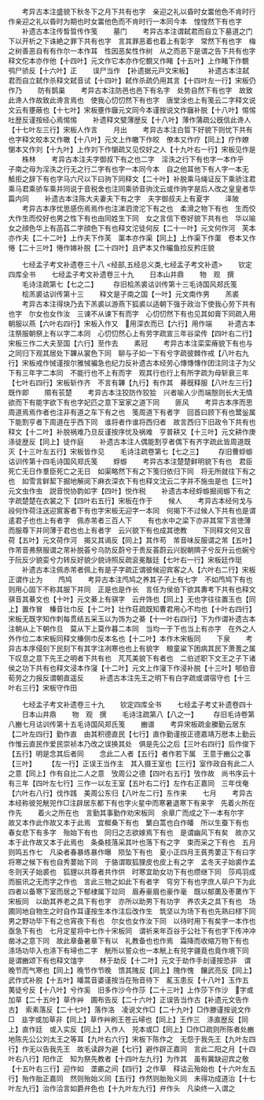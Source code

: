 <!-- { "loadSidebar": true } -->
　　考异古本注盛貌下秋冬下之月下共有也字　亲迎之礼以昏时女畱他色不肯时行作亲迎之礼以昏时为期也时女畱他色而不肯时行一本同今本　惶惶然下有也字
　　补遗古本注传晳晢传作笺
　　墓门
　　考异古本注谓弑君而自立下墓道之门下以开析之下诛絶之罪下共有也字　言其罪恶着也着上有彰字　常然下有也字　梅之树善恶自有有作尔一本作耳　性因恶矣性作树　从之而恶下是谓之告下共有也字释文佗本亦作他【十四叶】元文作它本亦作佗覩又作睹【十五叶】上作睹下作覩　鸮尸骄反【十六叶】正
　　误尸当作　【补遗据元戸文宋板】
　　补遗古本注弑君而自立弑作杀释文弑音试【十四叶】弑作杀疏仍用其言【十四叶左一行】宋板仍作乃
　　防有鹊巢
　　考异古本注防邑也邑下有名字　处势自然下有也字　故致此谗人作故致此谗言焉也　使我心忉忉然下有也字　唐堂涂也上有笺云二字释文说文云有壅蔽也【十七叶】宋板壅作廱元文同今本谨按说文作廱补脱【十八叶】惕惕吐歴反谨按经心焉惕惕
　　补遗释文甓薄歴反【十八叶】薄作蒲疏公旣信此谗人【十七叶左三行】宋板人作言
　　月出
　　考异古本注白晢下好貌下则忧下共有也字释文皎本又作皦【十八叶】元文上作皦下作皎　僚本又作疗【同上】疗作嫽　懰本又作刘【十九叶】上作刘下作懰疏又见佼好之人【十九叶右一行】宋板见作是
　　株林
　　考异古本注夫字御叔下有之也二字　淫泆之行下有也字一本作乎　子南之母为淫泆之行无之行二字有也字一本同今本　自之他耳他下有人字一本无　觝拒之辞下有也字马六尺以下曰驹下同释文【二十叶】补脱乘马绳证反下乘骄注君乘马君乘骄车乘并同说于音税舍也注同乘骄音驹沈云或作驹字是后人改之皇皇者华篇内同
　　补遗古本注陈大夫妻夫下有之字　夫字御叔夫上有夏字
　　泽陂
　　考异古本序忧思感伤焉焉作也注涕泗滂沱下有之也　柔滑之物下有也　生而佼大作生而佼好也男之性下有也由同姓生下同　女之言信下卷好貌下共有也　华以喻女之顔色华上有菡萏二字顔色下有也释文沱徒何反【二十一叶】元文何作河　芙本亦作夫【二十二叶】上作夫下作芙　蕖本亦作渠【同上】上作渠下作蕖　卷本又作惓【二十三叶】惓作婘补脱【二十四叶】且俨本又作曮鱼捡反矜庄貌




　　七经孟子考文补遗卷三十八
<经部,五经总义类,七经孟子考文补遗>
　　钦定四库全书
　　七经孟子考文补遗卷三十九
　　日本山井鼎
　　物　观　撰
　　毛诗注疏第七【七之二】
　　存旧桧羔裘诂训传第十三毛诗国风郑氏笺
　　桧羔裘诂训传第十三
　　释文是子南之国【一叶】元文南作男
　　羔裘
　　考异古本注得玦乃去下羔裘以游燕下狐裘以适朝下强于政治下使我心劳下共有也字　尔女也女作汝　三谏不从谏下有而字　心忉忉然下有也见其如膏下同疏入用朝服以燕【六叶右四行】宋板入作又　用深衣而已【六行】用作端
　　补遗古本注祭服朝祭上有以字二本同　心忉忉然心上有劳字疏宣三年谷梁传【四叶右二行】宋板三作二大夫至国【六行】至作去
　　素冠
　　考异古本注栾栾瘠貌下有也与之同归下观其居处下韠从裳色下同　聊与子如一下有兮字疏彼棘作戒【八叶右九行】宋板戒作悈谨按尔雅悈褊急也纪力反补遗古本经劳心慱慱慱作团注同注子为父下有三年字二本同　不能行也不上有而字　观其行也行上有所字疏为母斩衰三年【七叶右四行】宋板斩作齐　不言有韠【九行】有作其　朞旣释服【八叶左三行】既作即
　　隰有苌楚
　　考异古本注狡防作狡狯　兴者喻人少而端慤则长大无情欲而下有能字欲下有也字妃匹之意下室家之道下同
　　匪风
　　考异古本序而思周道焉焉作者也注非有道之车下有之也　笺周道下有者字　回首曰顾下有也鬵釡属下能割亨者下周道在乎西下同　谁将者作谁将西归者　故言西归下旧政令下共有也释文【十二叶】补脱祸难乃旦反谨按序忧及祸难　亨普耕又【十三叶】元文耕作庚　涤徒歴反【同上】徒作庭
　　补遗古本注人偶能割亨者偶下有齐字疏此皆周道既灭【十三叶左五行】宋板皆作见
　　毛诗注疏卷第七【七之三】
　　存旧曹蜉蝣诂训传第十四毛诗国风郑氏笺
　　蜉蝣
　　考异古本注楚楚鲜明貌下有也　君臣死亡无日作羣臣死亡之无日　如渠略然下有之下笺归依归下同　将无所就往下有之也　如雪言鲜絜下掘地解阅下麻衣深衣下有也释文沈云二字并不施虫是也【三叶】元文虫作虫　説音悦协韵如字【四叶】悦作税
　　补遗古本经蜉蝣掘阅蝣下有之字疏楚楚在衣裳之下【四叶右五行】宋板在作于
　　候人
　　考异古本经何戈与祋何作荷注送迎賔客者下有也字宋板无迎字一本同　何揭下不过候人下共有也是谓逺君子也也上有者字　佩赤芾者三百人下
　　有也水中之梁下亦非其常下言徳薄而服尊下并同薄于君也也上有者字　云兴貌下有也成其徳教
　　下同释文何又音荷【五叶】元文荷作河　揭又其谒反【同上】其作苟　芾音味反服谓之芾【五叶】作芾音弗祭服谓之芾补脱荟兮乌防反蔚兮于贵反荟蔚云兴貎朝隮子兮反升云也婉兮于阮反少貌娈兮力转反好貌少貌诗照反疏衮冕黻廷【七叶右一行】宋板廷作珽
　　补遗古本注佩赤芾者佩上有是子字疏正谓彼候迎宾客之人【六叶右二行】宋板正谓作止为
　　鸤鸠
　　考异古本注鸤鸠之养其子子上有七字　不如鸤鸠下有也则用心固下不称其服下并同　正是也是作长　言任为侯伯下欲其夀考下共有也释文骐音其綦文也【十叶】元文綦上有骐字　云弁饰也【同上】无也字往往置玉也【同上】置作冒　榛音壮巾反【十二叶】壮作荘疏既知曹君用心不均也【十叶右四行】宋板无既字知作刺每贯结五采玉以为饰为之綦【十一叶右四行】下为作谓补遗古本注朝从上下朝作旦　莫从下上莫作暮二本同　当均一于下也当上有亦字　在外之人外作位二本宋板同释文榛侧巾反本名也【十二叶】本作木宋板同
　　下泉
　　考异古本序侵刻下民刻下有其字注冽寒也也上有貌字　稂童粱下困病其民下萧蓍之属下叹息之意下先王之明者下共有也　芃芃美貌下有者也　二伯述职下文王之子下诸侯之功下共有也释文浸本作寖【十二叶】元文上作寖下作浸补脱【十三叶】郇伯音荀劳之力报反谓朝直遥反
　　补遗古本注先王之明下有白字疏或谓宿守也【十三叶右三行】宋板守作田













　　七经孟子考文补遗卷三十九
　　钦定四库全书
　　七经孟子考丈补遗卷四十
　　日本山井鼎
　　物　观　撰
　　毛诗注疏第八【八之一】
　　存旧毛诗卷第八豳七月诂训传第十五毛诗国风郑氏笺
　　豳谱
　　考异宋板疏金縢勤云居东【二叶左四行】勤作直　由其积德直民【七行】直作勤谨按正德嘉靖万厯本上勤云作惟云直民作爱民崇祯本乃改之误换其处　俱是先公之后【三叶右四行】后作俊下【五行】明是念其后者同
　　念此二人者【五行】者作若下属　王意于豳公之事【三叶】
　　【左一行】正误王当作主　其入摄王室也【三行】室作政自有此二人之意【同上】作有自比二人之意　攷周公之德【四叶右五行】攷作故　尚书序云十有三年【四叶左七行】三作一以左王室【五叶右二行】左作右正嘉同　三年伐奄【六叶右八行】伐作践　美周公东归【八叶左二行】东作来
　　七月
　　考异古本经称彼兕觥兕作□注辟居东都下有也字火星中而寒暑退寒下有来字　先着火所在作先
　　着火之所在也　言勤其事勤作劝宋板同　余章广而成之下一本有尔字　故又本作此作故又本于此焉　宜穉桑下有也　蘩白蒿也白作皤　所以生蚕下有也　春女悲下有多字　殆始下有也　同归之志欲嫁焉下有也　是谓幽风下有矣　故亦又本于此作故又本于此焉也　条桑枝落采其叶也落下有之字　束而采之下有也　五月则鸣五作七　凡染者春暴练暴作曝　陨坠下有也　夏小正四月王萯秀葽正下有曰字　将寒之候下有也自秀葽始下同　于貉谓取狐狸皮也皮上有之字　孟冬天子始裘作孟冬则天子始裘也　狐貍以共尊者共作供　时寒宜助女功下有也缵继下同　莎鸡羽成而振讯之无而字之作也　言此三物之如此下有者字　穹穷下有也字庶人荜户下为此四者以备寒下室而居之下郁棣属下竝同　眉寿豪眉也豪作毫　既以郁薁及枣薁作下宋板同　以助其养老之具下有也字　亦所以助男下有功字　养农夫之具下有也　场圃同地自物生之时自作耳谨按生本作注后改作生　筑坚以为场下有也先熟曰穋下同　男之野功毕下有之也宵夜下有也　尔女也女作汝下同　以待时用下有矣字一本作也　亟急下有也　七月定星将中七作十宋板同　谓祈来年百谷于公社下有也字下传冲冲凿冰之意下同　故此章备暑章下有以　礼教备也也作焉　霜降而收缩万物下有也　涤场功毕入也涤下有埽也二字　觥所以誓众也一本觥上有兕字疆竟也竟作境下同　是谓豳颂下有也释文馌字
　　林于劫反【十二叶】元文于劫作手刦谨按恐非　谓晚节而气寒也【同上】晚节作节晚　馈其隗反【同上】隗作愧　饟武亮反【同上】武作式补脱【十五叶】皤蒿音婆谨按当在殆音待下　薍玉患反【十八叶】玉作五　荑徒兮反【十八叶】兮作奚　旧多作沙今作莎【二十三叶】上作莎下作沙　字或加草【二十五叶】草作艸　圃布告反【二十六叶】正误告当作古【补遗元文告作古】　索素落反【二十七叶】落作洛　凌说文作□【二十九叶】□作滕谨按说文作□　韭字或加草非【同上】草作艸刷王苍云埽也【同上】王作三　涤直歴反【同上】直作廷　或入实反【同上】入作人　兕本或□【同上】□作□疏则所陈者处豳地陈先公公刘太王之等耳【九叶右六行】宋板下陈作之　无怨于我先王【九叶左四行】作无以告我先王　故毛读辟为避【七行】避作辟正嘉同　言此二阳之月【十四叶右八行】阳作正　知为祭先教者【十四叶左九行】为作其　虽有冀缺迎宾之敬【十五叶右三行】迎作如　垄畞之间【四行】之作草　释诂云殆始也【十六叶左五行】殆作胎正嘉同　然则殆始义同【五行】作然则胎殆义同　未得功成道治【十七叶左九行】治作洽言如爵弁色也【十九叶左九行】弁作头　凡染终一入谓之
